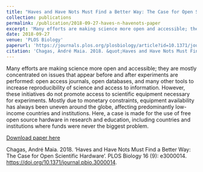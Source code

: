 ```yaml
---
title: "Haves and Have Nots Must Find a Better Way: The Case for Open Scientific Hardware"
collection: publications
permalink: /publication/2018-09-27-haves-n-havenots-paper
excerpt: 'Many efforts are making science more open and accessible; they are mostly concentrated on issues that appear before and after experiments are performed: open access journals, open databases, and many other tools to increase reproducibility of science and access to information. However, these initiatives do not promote access to scientific equipment necessary for experiments. Mostly due to monetary constraints, equipment availability has always been uneven around the globe, affecting predominantly low-income countries and institutions. Here, a case is made for the use of free open source hardware in research and education, including countries and institutions where funds were never the biggest problem.'
date: 2018-09-27
venue: 'PLOS Biology'
paperurl: 'https://journals.plos.org/plosbiology/article?id=10.1371/journal.pbio.3000014'
citation: 'Chagas, André Maia. 2018. &quot;Haves and Have Nots Must Find a Better Way: The Case for Open Scientific Hardware.&quot; <i>PLOS Biology</i>. 16 (9).'
---
```


Many efforts are making science more open and accessible; they are mostly concentrated on issues that appear before and after experiments are performed: open access journals, open databases, and many other tools to increase reproducibility of science and access to information. However, these initiatives do not promote access to scientific equipment necessary for experiments. Mostly due to monetary constraints, equipment availability has always been uneven around the globe, affecting predominantly low-income countries and institutions. Here, a case is made for the use of free open source hardware in research and education, including countries and institutions where funds were never the biggest problem.

[Download paper here](https://journals.plos.org/plosbiology/article?id=10.1371/journal.pbio.3000014)


Chagas, André Maia. 2018. ‘Haves and Have Nots Must Find a Better Way: The Case for Open Scientific Hardware’. PLOS Biology 16 (9): e3000014. https://doi.org/10.1371/journal.pbio.3000014.
